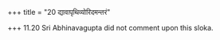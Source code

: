 +++
title = "20 द्यावापृथिव्योरिदमन्तरं"

+++
11.20 Sri Abhinavagupta did not comment upon this sloka.
